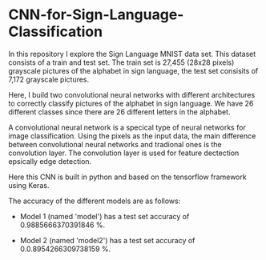# CNN-for-Sign-Language-Classification

In this repository I explore the Sign Language MNIST data set. This dataset consists of a train and test set. The train set is 27,455 (28x28 pixels) grayscale pictures of the alphabet in sign language, the test set consisits of 7,172 grayscale pictures. 

Here, I build two convolutional neural networks with different architectures to correctly classify pictures of the alphabet in sign language. We have 26 different classes since there are 26 different letters in the alphabet.

A convolutional neural network is a specical type of neural networks for image classification. Using the pixels as the input data, the main difference between convolutional neural networks and tradional ones is the convolution layer. The convolution layer is used for feature dectection epsically edge detection. 

Here this CNN is built in python and based on the tensorflow framework using Keras. 

The accuracy of the different models are as follows:
  - Model 1 (named 'model') has a test set accuracy of 0.9885666370391846 %.

  - Model 2 (named 'model2') has a test set accuracy of 0.0.8954266309738159 %.
